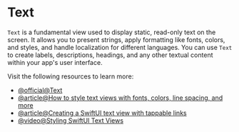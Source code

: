 # Text

`Text` is a fundamental view used to display static, read-only text on the screen. It allows you to present strings, apply formatting like fonts, colors, and styles, and handle localization for different languages. You can use `Text` to create labels, descriptions, headings, and any other textual content within your app's user interface.

Visit the following resources to learn more:

- [@official@Text](https://developer.apple.com/documentation/swiftui/text)
- [@article@How to style text views with fonts, colors, line spacing, and more](https://www.hackingwithswift.com/quick-start/swiftui/how-to-style-text-views-with-fonts-colors-line-spacing-and-more)
- [@article@Creating a SwiftUI text view with tappable links](https://danielsaidi.com/blog/2024/12/18/creating-a-swiftui-text-view-with-tappable-links)
- [@video@Styling SwiftUI Text Views](https://www.youtube.com/watch?v=rbtIcKKxQ38)